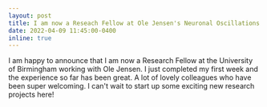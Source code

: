 ```yaml
---
layout: post
title: I am now a Reseach Fellow at Ole Jensen's Neuronal Oscillations Research Group! 😄
date: 2022-04-09 11:45:00-0400
inline: true
---
```


I am happy to announce that I am now a Research Fellow at the University of Birmingham working with Ole Jensen. I just completed my first week and the experience so far has been great. A lot of lovely colleagues who have been super welcoming. I can't wait to start up some exciting new research projects here!
